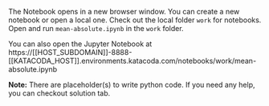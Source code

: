 The Notebook opens in a new browser window. You can create a new notebook or open a local one. Check out the local folder `work` for notebooks. Open and run `mean-absolute.ipynb` in the `work` folder.

You can also open the Jupyter Notebook at https://[[HOST_SUBDOMAIN]]-8888-[[KATACODA_HOST]].environments.katacoda.com/notebooks/work/mean-absolute.ipynb

**Note:**
There are placeholder(s) to write python code. If you need any help, you can checkout solution tab.
